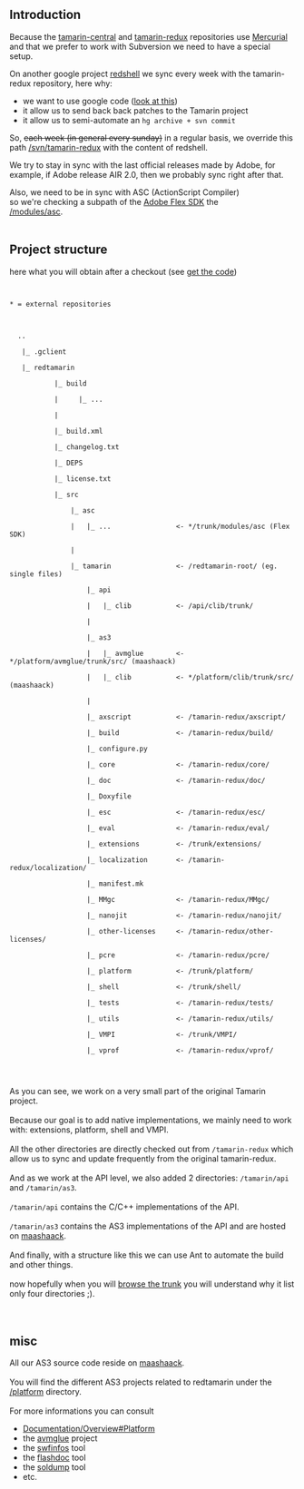 ## Introduction ##

Because the [tamarin-central](http://hg.mozilla.org/tamarin-central) and [tamarin-redux](http://hg.mozilla.org/tamarin-redux) repositories use [Mercurial](http://mercurial.selenic.com/) and that we prefer to work with Subversion
we need to have a special setup.

On another google project [redshell](http://code.google.com/p/redshell/) we sync every week with the tamarin-redux repository, here why:
  * we want to use google code ([look at this](http://code.google.com/p/redshell/source/list))
  * it allow us to send back back patches to the Tamarin project
  * it allow us to semi-automate an `hg archive + svn commit`

So, ~~each week (in general every sunday)~~ in a regular basis, we override this path [/svn/tamarin-redux](http://redtamarin.googlecode.com/svn/tamarin-redux/) with the content of redshell.

We try to stay in sync with the last official releases made by Adobe, for example, if Adobe release AIR 2.0, then we probably sync right after that.

Also, we need to be in sync with ASC (ActionScript Compiler)<br>
so we're checking a subpath of the <a href='http://opensource.adobe.com/wiki/display/flexsdk/Flex+SDK'>Adobe Flex SDK</a> the<br>
<a href='http://opensource.adobe.com/svn/opensource/flex/sdk/trunk/modules/asc'>/modules/asc</a>.<br>
<br>
<h2>Project structure</h2>

here what you will obtain after a checkout (see <a href='Code101.md'>get the code</a>)<br>
<pre><code><br>
* = external repositories<br>
<br>
  ..<br>
   |_ .gclient<br>
   |_ redtamarin<br>
           |_ build<br>
           |     |_ ...<br>
           |<br>
           |_ build.xml<br>
           |_ changelog.txt<br>
           |_ DEPS<br>
           |_ license.txt<br>
           |_ src<br>
               |_ asc<br>
               |   |_ ...                &lt;- */trunk/modules/asc (Flex SDK)<br>
               |<br>
               |_ tamarin                &lt;- /redtamarin-root/ (eg. single files)<br>
                   |_ api<br>
                   |   |_ clib           &lt;- /api/clib/trunk/<br>
                   |<br>
                   |_ as3<br>
                   |   |_ avmglue        &lt;- */platform/avmglue/trunk/src/ (maashaack)<br>
                   |   |_ clib           &lt;- */platform/clib/trunk/src/ (maashaack)<br>
                   |<br>
                   |_ axscript           &lt;- /tamarin-redux/axscript/<br>
                   |_ build              &lt;- /tamarin-redux/build/<br>
                   |_ configure.py              <br>
                   |_ core               &lt;- /tamarin-redux/core/<br>
                   |_ doc                &lt;- /tamarin-redux/doc/<br>
                   |_ Doxyfile                  <br>
                   |_ esc                &lt;- /tamarin-redux/esc/<br>
                   |_ eval               &lt;- /tamarin-redux/eval/<br>
                   |_ extensions         &lt;- /trunk/extensions/<br>
                   |_ localization       &lt;- /tamarin-redux/localization/<br>
                   |_ manifest.mk             <br>
                   |_ MMgc               &lt;- /tamarin-redux/MMgc/<br>
                   |_ nanojit            &lt;- /tamarin-redux/nanojit/<br>
                   |_ other-licenses     &lt;- /tamarin-redux/other-licenses/<br>
                   |_ pcre               &lt;- /tamarin-redux/pcre/<br>
                   |_ platform           &lt;- /trunk/platform/<br>
                   |_ shell              &lt;- /trunk/shell/<br>
                   |_ tests              &lt;- /tamarin-redux/tests/<br>
                   |_ utils              &lt;- /tamarin-redux/utils/<br>
                   |_ VMPI               &lt;- /trunk/VMPI/<br>
                   |_ vprof              &lt;- /tamarin-redux/vprof/<br>
<br>
</code></pre>

As you can see, we work on a very small part of the original Tamarin project.<br>
<br>
Because our goal is to add native implementations, we mainly need to work with: extensions, platform, shell and VMPI.<br>
<br>
All the other directories are directly checked out from <code>/tamarin-redux</code> which allow us to sync and update frequently from the original tamarin-redux.<br>
<br>
And as we work at the API level, we also added 2 directories: <code>/tamarin/api</code> and <code>/tamarin/as3</code>.<br>
<br>
<code>/tamarin/api</code> contains the C/C++ implementations of the API.<br>
<br>
<code>/tamarin/as3</code> contains the AS3 implementations of the API and are hosted on <a href='http://code.google.com/p/maashaack'>maashaack</a>.<br>
<br>
And finally, with a structure like this we can use Ant to automate the build and other things.<br>
<br>
now hopefully when you will <a href='http://code.google.com/p/redtamarin/source/browse/#svn/trunk'>browse the trunk</a>
you will understand why it list only four directories ;).<br>
<br>
<br>
<h2>misc</h2>

All our AS3 source code reside on <a href='http://code.google.com/p/maashaack'>maashaack</a>.<br>
<br>
You will find the different AS3 projects related to redtamarin under the <a href='http://code.google.com/p/maashaack/source/browse/#svn/platform'>/platform</a> directory.<br>
<br>
For more informations you can consult<br>
<ul><li><a href='http://code.google.com/p/maashaack/wiki/OverView#Platform'>Documentation/Overview#Platform</a>
</li><li>the <a href='http://code.google.com/p/maashaack/wiki/avmglue'>avmglue</a> project<br>
</li><li>the <a href='http://code.google.com/p/maashaack/wiki/swfinfos'>swfinfos</a> tool<br>
</li><li>the <a href='http://code.google.com/p/maashaack/wiki/flashdoc'>flashdoc</a> tool<br>
</li><li>the <a href='http://code.google.com/p/maashaack/wiki/soldump'>soldump</a> tool<br>
</li><li>etc.